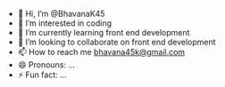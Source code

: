 - 👋 Hi, I’m @BhavanaK45
- 👀 I’m interested in coding
- 🌱 I’m currently learning front end development
- 💞️ I’m looking to collaborate on front end development
- 📫 How to reach me bhavana45k@gmail.com
- 😄 Pronouns: ...
- ⚡ Fun fact: ...

<!---
BhavanaK45/BhavanaK45 is a ✨ special ✨ repository because its `README.md` (this file) appears on your GitHub profile.
You can click the Preview link to take a look at your changes.
--->

